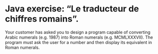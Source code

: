 # Java exercise: “Le traducteur de chiffres romains”.
Your customer has asked you to design a program capable of converting Arabic numerals (e.g. 1987) into Roman numerals (e.g. MCMLXXXVII). The program must ask the user for a number and then display its equivalent in Roman numerals.